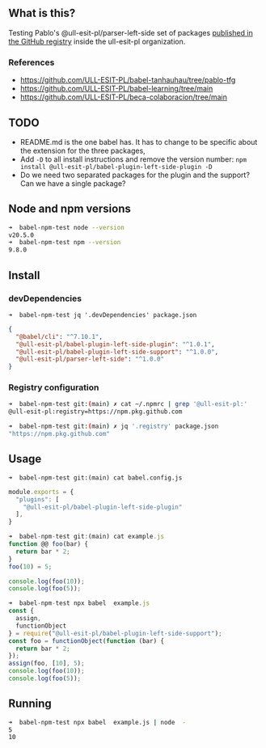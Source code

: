 ## What is this?

Testing Pablo's @ull-esit-pl/parser-left-side set of packages [published in the GitHub registry](https://github.com/orgs/ULL-ESIT-PL/packages) inside the ull-esit-pl organization.

### References

- https://github.com/ULL-ESIT-PL/babel-tanhauhau/tree/pablo-tfg
- https://github.com/ULL-ESIT-PL/babel-learning/tree/main
- https://github.com/ULL-ESIT-PL/beca-colaboracion/tree/main



## TODO

-  README.md is the one babel has. It has to change to be specific about the extension for the three packages,
-  Add `-D` to all install instructions and remove the version number: `npm install @ull-esit-pl/babel-plugin-left-side-plugin -D`
-  Do we need two separated packages for the plugin and the support? Can we have a single package?

## Node and npm versions

```bash
➜  babel-npm-test node --version
v20.5.0
➜  babel-npm-test npm --version
9.8.0
```

## Install

### devDependencies

`➜  babel-npm-test jq '.devDependencies' package.json`
```json
{
  "@babel/cli": "^7.10.1",
  "@ull-esit-pl/babel-plugin-left-side-plugin": "^1.0.1",
  "@ull-esit-pl/babel-plugin-left-side-support": "^1.0.0",
  "@ull-esit-pl/parser-left-side": "^1.0.0"
}
```

### Registry configuration

```bash
➜  babel-npm-test git:(main) ✗ cat ~/.npmrc | grep '@ull-esit-pl:'
@ull-esit-pl:registry=https://npm.pkg.github.com
```

```bash
➜  babel-npm-test git:(main) ✗ jq '.registry' package.json 
"https://npm.pkg.github.com"
```

## Usage

`➜  babel-npm-test git:(main) cat babel.config.js`
```js
module.exports = {
  "plugins": [
    "@ull-esit-pl/babel-plugin-left-side-plugin"
  ],
}
```

```js
➜  babel-npm-test git:(main) cat example.js 
function @@ foo(bar) {
  return bar * 2;
}
foo(10) = 5;

console.log(foo(10)); 
console.log(foo(5));
```

```js
➜  babel-npm-test npx babel  example.js                                                      
const {
  assign,
  functionObject
} = require("@ull-esit-pl/babel-plugin-left-side-support");
const foo = functionObject(function (bar) {
  return bar * 2;
});
assign(foo, [10], 5);
console.log(foo(10));
console.log(foo(5));
```

## Running

```bash
➜  babel-npm-test npx babel  example.js | node  -
5
10
```